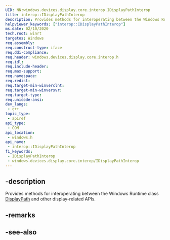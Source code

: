 ```yaml
---
UID: NN:windows.devices.display.core.interop.IDisplayPathInterop
title: interop::IDisplayPathInterop
description: Provides methods for interoperating between the Windows Runtime class [DisplayPath](/uwp/api/windows.devices.display.core.displaypath) and other display-related APIs.
helpviewer_keywords: ["interop::IDisplayPathInterop"]
ms.date: 02/10/2020
tech.root: winrt
targetos: Windows
req.assembly: 
req.construct-type: iface
req.ddi-compliance: 
req.header: windows.devices.display.core.interop.h
req.idl: 
req.include-header: 
req.max-support: 
req.namespace: 
req.redist: 
req.target-min-winverclnt: 
req.target-min-winversvr: 
req.target-type: 
req.unicode-ansi: 
dev_langs:
 - c++
topic_type:
 - apiref
api_type:
 - COM
api_location:
 - windows.h
api_name:
 - interop::IDisplayPathInterop
f1_keywords:
 - IDisplayPathInterop
 - windows.devices.display.core.interop/IDisplayPathInterop
---
```


## -description

Provides methods for interoperating between the Windows Runtime class [DisplayPath](/uwp/api/windows.devices.display.core.displaypath) and other display-related APIs.

## -remarks

## -see-also

